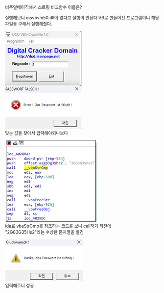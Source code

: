 비주얼베이직에서 스트링 비교함수 이름은?

실행해보니 msvbvm50.dll이 없다고 실행이 안된다 VB로 만들어진 프로그램이니 해당 파일을 구해서 실행해줬다.

![incorrect.png](./incorrect.png)  
맞는 값을 찾아서 입력해야되나보다

![vbaStrCmp](./vbaStrCmp.png)  
ida로 vbaStrCmp를 참조하는 코드를 보니 call하기 직전에  
"2G83G35Hs2"라는 수상한 문자열을 발견

![success](./success.png)  
입력해주니 성공
